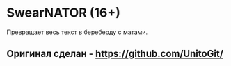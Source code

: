 # SwearNATOR (16+)
Превращает весь текст в береберду с матами. 
## Оригинал сделан - https://github.com/UnitoGit/
